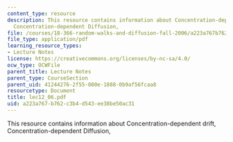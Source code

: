```yaml
---
content_type: resource
description: This resource contains information about Concentration-dependent drift,
  Concentration-dependent Diffusion,
file: /courses/18-366-random-walks-and-diffusion-fall-2006/a223a767b762c3b4d543ee38be50ac31_lec12_06.pdf
file_type: application/pdf
learning_resource_types:
- Lecture Notes
license: https://creativecommons.org/licenses/by-nc-sa/4.0/
ocw_type: OCWFile
parent_title: Lecture Notes
parent_type: CourseSection
parent_uid: 41244276-2f55-080e-1888-0b9af56fcaa8
resourcetype: Document
title: lec12_06.pdf
uid: a223a767-b762-c3b4-d543-ee38be50ac31
---
```

This resource contains information about Concentration-dependent drift, Concentration-dependent Diffusion,